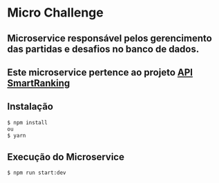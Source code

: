 # Micro Challenge 

## Microservice responsável pelos gerencimento das partidas e desafios no banco de dados.

## Este microservice pertence ao projeto [API SmartRanking](https://github.com/italo-lima/api-gateway)

## Instalação

```bash
$ npm install
ou
$ yarn
```

## Execução do Microservice

```bash
$ npm run start:dev
```
